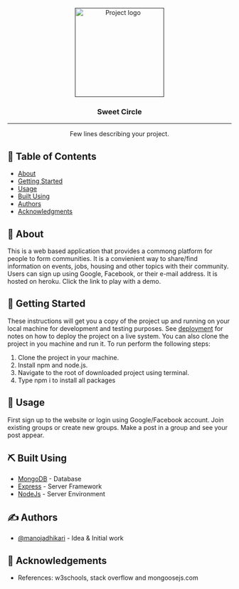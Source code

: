 <p align="center">
  <a href="" rel="noopener">
 <img width=200px height=200px src="https://i.imgur.com/6wj0hh6.jpg" alt="Project logo"></a>
</p>

<h3 align="center">Sweet Circle</h3>

---

<p align="center"> Few lines describing your project.
    <br> 
</p>

## 📝 Table of Contents
- [About](#about)
- [Getting Started](#getting_started)
- [Usage](#usage)
- [Built Using](#built_using)
- [Authors](#authors)
- [Acknowledgments](#acknowledgement)

## 🧐 About <a name = "about"></a>
This is a web based application that provides a commong platform for people to form communities. It is a convienient way to share/find information on events, jobs, housing and other topics with their community. Users can sign up using Google, Facebook, or their e-mail address. It is hosted on heroku. Click the link to play with a demo.

## 🏁 Getting Started <a name = "getting_started"></a>
These instructions will get you a copy of the project up and running on your local machine for development and testing purposes. See [deployment](#deployment) for notes on how to deploy the project on a live system.
You can also clone the project in you machine and run it. To run perform the following steps:
1. Clone the project in your machine.
2. Install npm and node.js.
3. Navigate to the root of downloaded project using terminal.
4. Type npm i to install all packages


## 🎈 Usage <a name="usage"></a>
First sign up to the website or login using Google/Facebook account. Join existing groups or create new groups. Make a post in a group and see your post appear. 


## ⛏️ Built Using <a name = "built_using"></a>
- [MongoDB](https://www.mongodb.com/) - Database
- [Express](https://expressjs.com/) - Server Framework
- [NodeJs](https://nodejs.org/en/) - Server Environment

## ✍️ Authors <a name = "authors"></a>
- [@manojadhikari](https://github.com/manojadhikari) - Idea & Initial work


## 🎉 Acknowledgements <a name = "acknowledgement"></a>
- References: w3schools, stack overflow and mongoosejs.com
